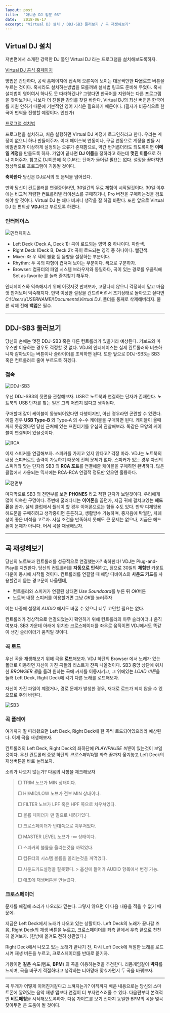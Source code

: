 ```yaml
---
layout: post
title:  "애니송 DJ 입문 03"
date:   2018-06-17
excerpt: "Virtual DJ 설치 / DDJ-SB3 둘러보기 / 곡 재생해보기"
---
```


## Virtual DJ 설치

저번편에서 소개한 강력한 DJ 툴인 Virtual DJ 라는 프로그램을 섪치해보도록하자.

[Virtual DJ 공식 홈페이지](https://www.virtualdj.com/)

방법은 간단하다, 공식 홈페이지에 접속해 오른쪽에 보이는 대문짝만한 **다운로드** 버튼을 누르는 것이다. 혹시라도 설치하는방법을 모를까봐 설치법 링크도 준비해 두었다. 혹시 설치법이 영어여서 하나도 못 따라하겠나? 그렇다면 한국어를 지원하는 다른 프로그램을 찾아보거나, 나보다 더 친절한 강의를 찾길 바란다. Virtual DJ의 최신 버젼은 한국어를 지원 안하기 때문에 기본적인 영어 지식은 필요하기 때문이다. (필자가 비공식으로 한국어 번역을 진행할 예정이다. 언젠가)

[프로그램 설치법](https://www.virtualdj.com/manuals/virtualdj8/quickstart/install.html)

프로그램을 설치하고, 처음 실행하면 Virtual DJ 계정에 로그인하라고 한다. 우리는 계정이 없으니 하나 만들어주자. 이때 페이스북 연동이나, 구글 연동으로 계정을 만들 시 비밀번호가 이상하게 설정되는 오류가 존재함으로, 약간 번거롭더라도 되도록이면 **이메일 계정**을 만들도록 하자. 가입이 끝나면 **DJ 이름**을 정하라고 하는데 **멋진 이름**으로 하나 지어주자. 참고로 DJ이름에 꼭 DJ라는 단어가 들어갈 필요는 없다. 설정을 끝마치면 정상적으로 프로그램이 기동될 것이다.

**축하한다** 당신은 DJ로서의 첫 문턱을 넘어섰다.

만약 당신이 컨트롤러를 연결중이라면, 30일간의 무료 체험이 시작될것이다. 30일 이후에는 비교적 저렴한 컨트롤러별 라이센스를 구매하거나, Pro 버전을 구매하는것을 검토해야 할 것이다. Virtual DJ 는 꽤나 비싸니 생각을 잘 하길 바란다. 또한 앞으로 Virtual DJ 는 편의상 **VDJ**라고 부르도록 하겠다.

### 인터페이스

![인터페이스](https://www.virtualdj.com/image/54772/191558/FirstLookStrokedLabeled.png)

- Left Deck (Deck A, Deck 1): 곡이 로드되는 영역 중 하나이다. 파란색.
- Right Deck (Deck B, Deck 2): 곡이 로드되는 영역 중 하나이다. 빨간색.
- Mixer: 좌 우 덱의 볼륨 등 음향을 설정하는 부분이다.
- Rhythm: 두 곡의 파형이 겹쳐져 보이는 부분이다. 색으로 구분하자.
- Browser: 컴퓨터의 파일 시스템 브라우저와 동일하다, 곡이 있는 경로를 우클릭해 Set as favorite 를 눌러 즐겨찾기 해두자.

인터페이스와 익숙해지기 위해 이것저것 만져보자, 고장나지 않으니 걱정하지 말고 마음껏 만져보며 익숙해지자. 만약 이상한 설정을 건드려버려서 초기상태로 돌아오고 싶다면 *C:\\Users\\(USERNAME)\\Documents\\Virtual DJ\\* 폴더를 통째로 삭제해버리자.
물론 삭제 전에 **백업**은 필수.

---

## DDJ-SB3 둘러보기

당신의 손에는 멋진 DDJ-SB3 혹은 다른 컨트롤러가 있을거라 예상된다. 키보드와 마우스만 이용하는 경우도 걱정할 것 없다. VDJ의 인터페이스는 실제 컨트롤러와 비슷하니까 같아보이는 버튼이나 슬라이더를 조작하면 된다. 또한 앞으로 DDJ-SB3는 SB3 혹은 컨트롤러로 줄여 부르도록 하겠다.

### 접속

![DDJ-SB3](https://www.thedjshop.co.uk/media/catalog/product/cache/1/image/9df78eab33525d08d6e5fb8d27136e95/d/d/ddj-sb3-rear.jpg)

우선 DDJ-SB3의 뒷면을 관찰해보자. USB로 노트북과 연결하는 단자가 존재한다. 노트북의 USB 단자를 찾는 일은 그리 어렵지 않다고 생각된다.

구매할때 같이 케이블이 동봉되어있다면 다행이지만, 아닌 경우라면 곤란할 수 있겠다.
이럴 경우 **USB Type-B** 와 Type-A 의 수-수 케이블을 구매하면 된다. 케이블이 올때까지 못참겠다면 당신 근처에 있는 프린터기를 유심히 관찰해보라. 똑같은 모양의 케이블이 연결되어 있을것이다.

![RCA](https://images-na.ssl-images-amazon.com/images/I/71gIo3Tr1JL._SX355_.jpg)

이제 스피커를 연결해보자. 스피커를 가지고 있지 않다고? 걱정 마라. VDJ는 노트북의 내장 스피커로도 출력이 가능하기 때문에 전혀 문제가 없다. 스피커가 있는 경우 자신의 스피커와 맞는 단자와 SB3 의 **RCA 포트**를 연결해줄 케이블을 구매하면 완벽하다. 많은 클럽에서 사용되는 믹서에는 RCA-RCA 연결잭 정도만 있으면 훌륭하다.

![전면부](https://pdj-ecom-cdn.azureedge.net/-/media/pioneerdj/images/products/controller/ddj-sb3/ddj-sb3-front.jpg)

마지막으로 SB3 의 전면부를 보면 **PHONES** 라고 적힌 단자가 보일것이다. 우리에게 많이 익숙한 구멍이다. 주변에 굴러다니는 **이어폰**을 꼽던가, 지금 귀에 걸치고있는 **헤드폰**을 꼽자. 실제 클럽에서 플레이 할 경우 이어폰으로는 힘들 수도 있다. 만약 디제잉용 헤드폰을 구매하려고 생각중이면 튼튼하고, 생활방수 가능하며, 중저음에 탁월한, 차폐성이 좋은 녀석을 고르자. 사실 조건을 만족하지 못해도 큰 문제는 없으나, 지금은 헤드폰이 문제가 아니다. 어서 곡을 재생해보자.

---

## 곡 재생해보기

당신의 노트북과 컨트롤러를 성공적으로 연결했는가? 축하한다! VDJ는 Plug-and-Play를 지원한다. 당신의 컨트롤러를 **자동으로 인식**하고, 덤으로 30일의 **체험판** 카운트다운이 동시에 시작될 것이다. 컨트롤러를 연결할 때 해당 디바이스의 **사운드 카드**를 사용할건지 묻는 경고문이 나올텐데,

- 컨트롤러와 스피커가 연결된 상태면 *Use Soundcard*를 누른 뒤 *OK*버튼
- 노트북 내장 스피커를 이용할거면 그냥 *OK*를 눌러주자

이는 나중에 설정의 *AUDIO* 에서도 바꿀 수 있으니 너무 고민할 필요는 없다.

컨트롤러가 정상적으로 연결되었는지 확인하기 위해 컨트롤러의 아무 슬라이더나 움직여보자.
SB3 가운데 아래에 위치한 크로스페이더를 좌우로 움직이면 VDJ에서도 똑같이 생긴 슬라이더가 움직일 것이다.

### 곡 로드

우선 곡을 재생해보기 위해 곡을 **로드**해보자.
VDJ 하단의 Browser 에서 노래가 있는 폴더로 이동하면 자신이 가진 곡들의 리스트가 잔뜩 나올것이다. SB3 중앙 상단에 위치한 *BROWSER 휠*을 돌려 원하는 곡에 커서를 이동시키고, 그 위에있는 *LOAD 버튼*을 눌러 Left Deck, Right Deck에 각기 다른 노래를 로드해보자.

자신이 가진 파일이 꺠졌거나, 경로 문제가 발생한 경우, 재대로 로드가 되지 않을 수 있으므로 주의 바란다.

![SB3](https://c1.zzounds.com/media/productmedia/fit,2018by3200/quality,85/DDJ-SB3_top_low_0124-4f0317d4c7a2cf90de3ced459a84b411.jpg)

### 곡 플레이

여기까지 잘 따라왔으면 Left Deck, Right Deck에 한 곡씩 로드되어있으리라 예상된다.
이제 곡을 재생해보자.

컨트롤러의 Left Deck, Right Deck의 좌하단에 *PLAY/PAUSE 버튼*이 있는것이 보일것이다. 우선 컨트롤러 중앙 하단의 *크로스페이더*를 좌측 끝까지 옮겨놓고 Left Deck의 재생버튼을 바로 눌러보자.

소리가 나오지 않는가? 다음의 사항을 체크해보자

> □ TRIM 노브가 MIN 상태이다.
>
> □ HI/MID/LOW 노브가 전부 MIN 상태이다.
>
> □ FILTER 노브가 LPF 혹은 HPF 쪽으로 치우쳐있다.
>
> □ 볼륨 페이더가 맨 밑으로 내려가있다.
>
> □ 크로스페이더가 반대쪽으로 치우쳐있다.
>
> □ MASTER LEVEL 노브가 -∞ 상태이다.
>
> □ 스피커의 볼륨을 올리는것을 까먹었다.
>
> □ 컴퓨터의 시스템 볼륨을 올리는것을 까먹었다.
>
> □ 사운드카드설정을 잘못했다. > 옵션에 들어가 AUDIO 항목에서 변경 가능.
>
> □ 애초에 재생버튼을 안눌렀다.

### 크로스페이더

문제를 해결해 소리가 나오리라 믿는다. 그렇지 않으면 이 다음 내용을 적을 수 없기 때문에.

지금은 Left Deck에서 노래가 나오고 있는 상활이다. Left Deck의 노래가 끝나갈 즈음, Right Deck의 재생 버튼을 누르고, 크로스페이더를 좌측 끝에서 우측 끝으로 천천히 옮겨보자. (한방에 옮겨도 전혀 상관없다.)

Right Deck에서 나오고 있는 노래가 끝나기 전, 다시 Left Deck에 적절한 노래를 로드시켜 재생 버튼을 누르고, 크로스페이더를 반대로 옮기자.

기왕이면 **같은** 속도(템포, **BPM**) 의 곡을 이용하는것을 추천한다. 리듬게임같이 **박자**를 느끼며, 곡을 바꾸기 적절하다고 생각하는 터아망애 맞춰가면서 두 곡을 바꿔보자.

---

곡 두개가 어떻게 이어진거같다고 느껴지는가? 아직까지 배운 내용으로는 당신의 스마트폰에 깔려있는 음악 재생 앱보다 연결이 더 부자연스러울 수 있다. 다음편부터 본격적인 **비트매칭**을 시작해보도록하자. 다음 가이드를 보기 전까지 동일한 BPM의 곡을 몇곡 찾아두면 큰 도움이 될 것이다.
